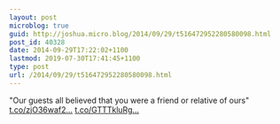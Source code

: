 ```yaml
---
layout: post
microblog: true
guid: http://joshua.micro.blog/2014/09/29/t516472952280580098.html
post_id: 40328
date: 2014-09-29T17:22:02+1100
lastmod: 2019-07-30T17:41:45+1100
type: post
url: /2014/09/29/t516472952280580098.html
---
```

"Our guests all believed that you were a friend or relative of ours" [t.co/zjO36waf2...](http://t.co/zjO36waf2I) [t.co/GTTTkluRg...](http://t.co/GTTTkluRgZ)
